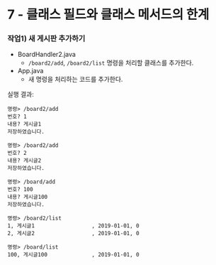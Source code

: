 # 7 - 클래스 필드와 클래스 메서드의 한계

### 작업1) 새 게시판 추가하기

- BoardHandler2.java
    - `/board2/add`, `/board2/list` 명령을 처리할 클래스를 추가한다.
- App.java
    - 새 명령을 처리하는 코드를 추가한다.

실행 결과:

```
명령> /board2/add
번호? 1
내용? 게시글1
저장하였습니다.

명령> /board2/add
번호? 2
내용? 게시글2
저장하였습니다.

명령> /board/add
번호? 100
내용? 게시글100
저장하였습니다.

명령> /board2/list
1, 게시글1                  , 2019-01-01, 0
2, 게시글2                  , 2019-01-01, 0

명령> /board/list
100, 게시글100              , 2019-01-01, 0
```
